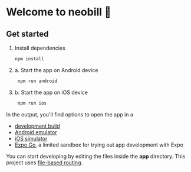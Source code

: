 # Welcome to neobill 👋

## Get started

1. Install dependencies

   ```bash
   npm install
   ```

2. a. Start the app on Android device

   ```bash
    npm run android
   ```


2. b. Start the app on iOS device

   ```bash
    npm run ios
   ```


In the output, you'll find options to open the app in a

- [development build](https://docs.expo.dev/develop/development-builds/introduction/)
- [Android emulator](https://docs.expo.dev/workflow/android-studio-emulator/)
- [iOS simulator](https://docs.expo.dev/workflow/ios-simulator/)
- [Expo Go](https://expo.dev/go), a limited sandbox for trying out app development with Expo

You can start developing by editing the files inside the **app** directory. This project uses [file-based routing](https://docs.expo.dev/router/introduction).